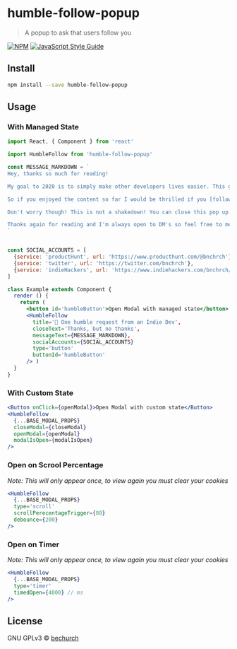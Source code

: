 # humble-follow-popup

> A popup to ask that users follow you

[![NPM](https://img.shields.io/npm/v/humble-follow-popup.svg)](https://www.npmjs.com/package/humble-follow-popup) [![JavaScript Style Guide](https://img.shields.io/badge/code_style-standard-brightgreen.svg)](https://standardjs.com)

## Install

```bash
npm install --save humble-follow-popup
```

## Usage

### With Managed State
```jsx
import React, { Component } from 'react'

import HumbleFollow from 'humble-follow-popup'

const MESSAGE_MARKDOWN = `
Hey, thanks so much for reading!

My goal to 2020 is to simply make other developers lives easier. This goal is directly affected by how many people know about what I'm doing.

So if you enjoyed the content so far I would be thrilled if you [followed me somewhere](https://www.producthunt.com/@bnchrch), anywhere.

Don't worry though! This is not a shakedown! You can close this pop up. No penalty. and I wont ask again.

Thanks again for reading and I'm always open to DM's so feel free to message me directly anytime.
`


const SOCIAL_ACCOUNTS = [
  {service: 'productHunt', url: 'https://www.producthunt.com/@bnchrch'},
  {service: 'twitter', url: 'https://twitter.com/bnchrch'},
  {service: 'indieHackers', url: 'https://www.indiehackers.com/bnchrch/'},
]

class Example extends Component {
  render () {
    return (
      <button id='humbleButton'>Open Modal with managed state</button>
      <HumbleFollow
        title='👋 One humble request from an Indie Dev',
        closeText='Thanks, but no thanks',
        messageText={MESSAGE_MARKDOWN},
        socialAccounts={SOCIAL_ACCOUNTS}
        type='button'
        buttonId='humbleButton'
      /> )
  }
}
```

### With Custom State
```jsx
<Button onClick={openModal}>Open Modal with custom state</Button>
<HumbleFollow
  {...BASE_MODAL_PROPS}
  closeModal={closeModal}
  openModal={openModal}
  modalIsOpen={modalIsOpen}
/>
```


### Open on Scrool Percentage
_Note: This will only appear once, to view again you must clear your cookies_
```jsx
<HumbleFollow
  {...BASE_MODAL_PROPS}
  type='scroll'
  scrollPerecentageTrigger={80}
  debounce={200}
/>
```

### Open on Timer
_Note: This will only appear once, to view again you must clear your cookies_
```jsx
<HumbleFollow
  {...BASE_MODAL_PROPS}
  type='timer'
  timedOpen={4000} // ms
/>
```

## License

GNU GPLv3 © [bechurch](https://github.com/bechurch)
